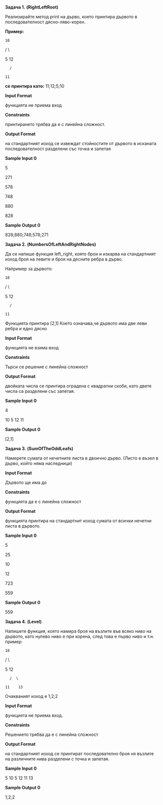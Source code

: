 **Задача 1.** **(RightLeftRoot)**

Реализирайте метод print на дърво, което принтира дървото в последователност дясно-ляво-корен.

**Пример:**

    10

   /  \

  5    12

      /

    11

**се принтира като:** 11;12;5;10

**Input Format**

функцията не приема вход

**Constraints**

принтирането трябва да е с линейна сложност.

**Output Format**

на стандартният изход се извеждат стойностите от дървото в исканата последователност разделени със точка и запетая

**Sample Input 0**

5

271

578

748

880

828

**Sample Output 0**

828;880;748;578;271





**Задача 2.** **(NumbersOfLeftAndRightNodes)**

Да се напише функция left\_right, която брои и изкарва на стандартният изход броя на левите и броя на десните ребра в дърво.

Например за дървото:

    10

   /  \

  5    12

      /

    11

Функцията принтира [2,1] Което означава,че дървото има две леви ребра и едно дясно

**Input Format**

функцията не взима вход

**Constraints**

Търси се решение с линейна сложност

**Output Format**

двойката числа се принтира оградена с квадратни скоби, като двете числа са разделени със запетая.

**Sample Input 0**

4

10 5 12 11

**Sample Output 0**

[2,1]









**Задача 3.** **(SumOfTheOddLeafs)**

Намерете сумата от нечетните листа в двоично дърво. (Листо е възел в дърво, който няма наследници)

**Input Format**

Дървото ще има до

**Constraints**

функцията да е с линейна сложност

**Output Format**

функцията принтира на стандартнит изход сумата от всички нечетни листа в дървото.

**Sample Input 0**

5

25

10

12

723

559

**Sample Output 0**

559











**Задача 4.** **(Level)**

Напишете функция, която намира броя на възлите във всяко ниво на дървото, като нулево ниво е при корена, след това е първо ниво и т.н. пример:

    10

   /  \

  5    12

      /  \

    11    13

Очакваният изход е 1;2;2

**Input Format**

функцията не приема вход.

**Constraints**

Решението трябва да е с линейна сложност

**Output Format**

на стандартният изход се принтират последователно броя ня възлите на различните нива разделени с точка и запетая.

**Sample Input 0**

5 10 5 12 11 13

**Sample Output 0**

1;2;2
